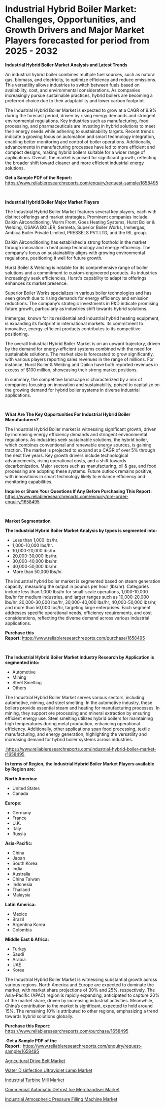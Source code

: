<p><h1>Industrial Hybrid Boiler Market: Challenges, Opportunities, and Growth Drivers and Major Market Players forecasted for period from 2025 - 2032</h1></p><p><strong>Industrial Hybrid Boiler Market Analysis and Latest Trends</strong></p>
<p><p>An industrial hybrid boiler combines multiple fuel sources, such as natural gas, biomass, and electricity, to optimize efficiency and reduce emissions. This versatility allows industries to switch between fuels based on availability, cost, and environmental considerations. As companies increasingly pursue sustainable practices, hybrid boilers are becoming a preferred choice due to their adaptability and lower carbon footprint.</p><p>The Industrial Hybrid Boiler Market is expected to grow at a CAGR of 9.9% during the forecast period, driven by rising energy demands and stringent environmental regulations. Key industries such as manufacturing, food processing, and pharmaceuticals are investing in hybrid solutions to meet their energy needs while adhering to sustainability targets. Recent trends indicate a growing focus on automation and smart technology integration, enabling better monitoring and control of boiler operations. Additionally, advancements in manufacturing processes have led to more efficient and compact designs, making hybrid boilers suitable for a wider range of applications. Overall, the market is poised for significant growth, reflecting the broader shift toward cleaner and more efficient industrial energy solutions.</p></p>
<p><strong>Get a Sample PDF of the Report:&nbsp;</strong> <a href="https://www.reliableresearchreports.com/enquiry/request-sample/1658495?utm_campaign=32&utm_medium=2&utm_source=Github&utm_content=ia&utm_term=23032025&utm_id=industrial-hybrid-boiler">https://www.reliableresearchreports.com/enquiry/request-sample/1658495</a></p>
<p>&nbsp;</p>
<p><strong>Industrial Hybrid Boiler Major Market Players</strong></p>
<p><p>The Industrial Hybrid Boiler Market features several key players, each with distinct offerings and market strategies. Prominent companies include Daikin Airconditioning, Warm Front, Goes Heating Systems, Hurst Boiler & Welding, OSAKA BOILER, Sermeta, Superior Boiler Works, Immergas, Ambica Boiler Private Limited, PRESSELS PVT.LTD, and the IBL group.</p><p>Daikin Airconditioning has established a strong foothold in the market through innovation in heat pump technology and energy efficiency. The company's focus on sustainability aligns with growing environmental regulations, positioning it well for future growth.</p><p>Hurst Boiler & Welding is notable for its comprehensive range of boiler solutions and a commitment to custom-engineered products. As industries increasingly seek efficiencies, Hurst's capability to adapt its offerings enhances its market presence.</p><p>Superior Boiler Works specializes in various boiler technologies and has seen growth due to rising demands for energy efficiency and emission reductions. The company’s strategic investments in R&D indicate promising future growth, particularly as industries shift towards hybrid solutions.</p><p>Immergas, known for its residential and industrial hybrid heating equipment, is expanding its footprint in international markets. Its commitment to innovative, energy-efficient products contributes to its competitive positioning.</p><p>The overall Industrial Hybrid Boiler Market is on an upward trajectory, driven by the demand for energy-efficient systems combined with the need for sustainable solutions. The market size is forecasted to grow significantly, with various players reporting sales revenues in the range of millions. For instance, Hurst Boiler & Welding and Daikin have both reported revenues in excess of $100 million, showcasing their strong market positions. </p><p>In summary, the competitive landscape is characterized by a mix of companies focusing on innovation and sustainability, poised to capitalize on the growing demand for hybrid boiler systems in diverse industrial applications.</p></p>
<p>&nbsp;</p>
<p><strong>What Are The Key Opportunities For Industrial Hybrid Boiler Manufacturers?</strong></p>
<p><p>The Industrial Hybrid Boiler market is witnessing significant growth, driven by increasing energy efficiency demands and stringent environmental regulations. As industries seek sustainable solutions, the hybrid boiler, which combines conventional and renewable energy sources, is gaining traction. The market is projected to expand at a CAGR of over 5% through the next five years. Key growth drivers include technological advancements, rising operational costs, and a shift towards decarbonization. Major sectors such as manufacturing, oil & gas, and food processing are adopting these systems. Future outlook remains positive, with innovations in smart technology likely to enhance efficiency and monitoring capabilities.</p></p>
<p><strong>Inquire or Share Your Questions If Any Before Purchasing This Report:</strong> <a href="https://www.reliableresearchreports.com/enquiry/pre-order-enquiry/1658495?utm_campaign=32&utm_medium=2&utm_source=Github&utm_content=ia&utm_term=23032025&utm_id=industrial-hybrid-boiler">https://www.reliableresearchreports.com/enquiry/pre-order-enquiry/1658495</a></p>
<p>&nbsp;</p>
<p><strong>Market Segmentation</strong></p>
<p><strong>The Industrial Hybrid Boiler Market Analysis by types is segmented into:</strong></p>
<p><ul><li>Less than 1,000 lbs/hr.</li><li>1,000-10,000 lbs/hr.</li><li>10,000-20,000 lbs/hr.</li><li>20,000-30,000 lbs/hr.</li><li>30,000-40,000 lbs/hr.</li><li>40,000-50,000 lbs/hr.</li><li>More than 50,000 lbs/hr.</li></ul></p>
<p><p>The industrial hybrid boiler market is segmented based on steam generation capacity, measuring the output in pounds per hour (lbs/hr). Categories include less than 1,000 lbs/hr for small-scale operations, 1,000-10,000 lbs/hr for medium industries, and larger ranges such as 10,000-20,000 lbs/hr, 20,000-30,000 lbs/hr, 30,000-40,000 lbs/hr, 40,000-50,000 lbs/hr, and more than 50,000 lbs/hr, targeting large enterprises. Each segment addresses specific operational needs, efficiency requirements, and cost considerations, reflecting the diverse demand across various industrial applications.</p></p>
<p><strong>Purchase this Report:&nbsp;</strong><a href="https://www.reliableresearchreports.com/purchase/1658495?utm_campaign=32&utm_medium=2&utm_source=Github&utm_content=ia&utm_term=23032025&utm_id=industrial-hybrid-boiler">https://www.reliableresearchreports.com/purchase/1658495</a></p>
<p>&nbsp;</p>
<p><strong>The Industrial Hybrid Boiler Market Industry Research by Application is segmented into:</strong></p>
<p><ul><li>Automotive</li><li>Mining</li><li>Steel Smelting</li><li>Others</li></ul></p>
<p><p>The Industrial Hybrid Boiler Market serves various sectors, including automotive, mining, and steel smelting. In the automotive industry, these boilers provide essential steam and heating for manufacturing processes. In mining, they support ore processing and mineral extraction by ensuring efficient energy use. Steel smelting utilizes hybrid boilers for maintaining high temperatures during metal production, enhancing operational efficiency. Additionally, other applications span food processing, textile manufacturing, and energy generation, highlighting the versatility and increasing demand for hybrid boiler systems across industries.</p></p>
<p><a href="https://www.reliableresearchreports.com/industrial-hybrid-boiler-market-r1658495?utm_campaign=32&utm_medium=2&utm_source=Github&utm_content=ia&utm_term=23032025&utm_id=industrial-hybrid-boiler">&nbsp;https://www.reliableresearchreports.com/industrial-hybrid-boiler-market-r1658495</a></p>
<p><strong>In terms of Region, the Industrial Hybrid Boiler Market Players available by Region are:</strong></p>
<p>
    <p> <strong> North America: </strong>
        <ul>
            <li>United States</li>
            <li>Canada</li>
        </ul>
        </p> 
    <p> <strong> Europe: </strong>
        <ul>
            <li>Germany</li>
            <li>France</li>
            <li>U.K.</li>
            <li>Italy</li>
            <li>Russia</li>
        </ul>
        </p> 
    <p> <strong> Asia-Pacific: </strong>
        <ul>
            <li>China</li>
            <li>Japan</li>
            <li>South Korea</li>
            <li>India</li>
            <li>Australia</li>
            <li>China Taiwan</li>
            <li>Indonesia</li>
            <li>Thailand</li>
            <li>Malaysia</li>
        </ul>
        </p> 
    <p> <strong> Latin America: </strong>
        <ul>
            <li>Mexico</li>
            <li>Brazil</li>
            <li>Argentina Korea</li>
            <li>Colombia</li>
        </ul>
        </p> 
    <p> <strong> Middle East & Africa: </strong>
        <ul>
            <li>Turkey</li>
            <li>Saudi</li>
            <li>Arabia</li>
            <li>UAE</li>
            <li>Korea</li>
        </ul>
    </p>
    </p>
<p><p>The Industrial Hybrid Boiler Market is witnessing substantial growth across various regions. North America and Europe are expected to dominate the market, with market share projections of 30% and 25%, respectively. The Asia-Pacific (APAC) region is rapidly expanding, anticipated to capture 20% of the market share, driven by increasing industrial activities. Meanwhile, China’s contribution to the market is significant, expected to hold around 15%. The remaining 10% is attributed to other regions, emphasizing a trend towards hybrid solutions globally.</p></p>
<p><strong>Purchase this Report: </strong><a href="https://www.reliableresearchreports.com/purchase/1658495?utm_campaign=32&utm_medium=2&utm_source=Github&utm_content=ia&utm_term=23032025&utm_id=industrial-hybrid-boiler">https://www.reliableresearchreports.com/purchase/1658495</a></p>
<p>&nbsp;<strong>Get a Sample PDF of the Report:&nbsp;&nbsp;</strong><a href="https://www.reliableresearchreports.com/enquiry/request-sample/1658495?utm_campaign=32&utm_medium=2&utm_source=Github&utm_content=ia&utm_term=23032025&utm_id=industrial-hybrid-boiler">https://www.reliableresearchreports.com/enquiry/request-sample/1658495</a></p>
<p><strong></strong></p>
<p><p><a href="https://github.com/godutetraeva/Market-Research-Report-List-1/blob/main/agricultural-drive-belt-market.md?utm_campaign=32&utm_medium=2&utm_source=Github&utm_content=ia&utm_term=23032025&utm_id=industrial-hybrid-boiler">Agricultural Drive Belt Market</a></p><p><a href="https://github.com/trossdushi7u/Market-Research-Report-List-1/blob/main/water-disinfection-ultraviolet-lamp-market.md?utm_campaign=32&utm_medium=2&utm_source=Github&utm_content=ia&utm_term=23032025&utm_id=industrial-hybrid-boiler">Water Disinfection Ultraviolet Lamp Market</a></p><p><a href="https://github.com/cernkomlkawi/Market-Research-Report-List-1/blob/main/industrial-turbine-mill-market.md?utm_campaign=32&utm_medium=2&utm_source=Github&utm_content=ia&utm_term=23032025&utm_id=industrial-hybrid-boiler">Industrial Turbine Mill Market</a></p><p><a href="https://github.com/abuegalawixo/Market-Research-Report-List-1/blob/main/commercial-automatic-defrost-ice-merchandiser-market.md?utm_campaign=32&utm_medium=2&utm_source=Github&utm_content=ia&utm_term=23032025&utm_id=industrial-hybrid-boiler">Commercial Automatic Defrost Ice Merchandiser Market</a></p><p><a href="https://github.com/kirstejuvet/Market-Research-Report-List-1/blob/main/industrial-atmospheric-pressure-filling-machine-market.md?utm_campaign=32&utm_medium=2&utm_source=Github&utm_content=ia&utm_term=23032025&utm_id=industrial-hybrid-boiler">Industrial Atmospheric Pressure Filling Machine Market</a></p></p>